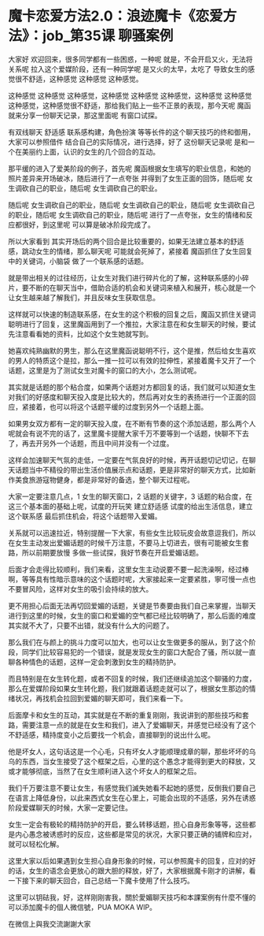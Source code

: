 # 魔卡恋爱方法2.0：浪迹魔卡《恋爱方法》：job_第35课 聊骚案例

大家好 欢迎回来，很多同学都有一些困惑，一种呢 就是，不会开启又火，无法将关系呢 拉入这个爱媒阶段，还有一种同学呢 是又火的太早，太吃了 导致女生的感觉很不舒适，这种感觉 这种感觉 这种感觉。

这种感觉 这种感觉 这种感觉，这种感觉 这种感觉 这种感觉，这种感觉 这种感觉 这种感觉，这种感觉很不舒适，那给我们贴上一些不正景的表现，那今天呢 魔函就来分享一份聊天记录，那这里面呢 有窗口试探。

有双线聊天 舒适感 联系感构建，角色扮演 等等长件的这个聊天技巧的终和御用，大家可以参照借件 结合自己的实际情况，进行选择，好了 这份聊天记录呢 是和一个在美丽约上面，认识的女生的几个回合的互动。

那平缓的进入了爱美阶段的例子，首先呢 魔函根据女生填写的职业信息，和她的照片差异来开场破冰，随后进行了一点夸张 并得到了女生正面的回饰，随后呢 女生调砍自己的职业，随后呢 女生调砍自己的职业。

随后呢 女生调砍自己的职业，随后呢 女生调砍自己的职业，随后呢 女生调砍自己的职业，随后呢 女生调砍自己的职业，随后呢 进行了一点夸张，女生的情绪和反应都很好，到这里呢 可以算是破冰阶段完成了。

所以大家看到 其实开场后的两个回合是比较重要的，如果无法建立基本的舒适感，跳动女生的情绪，那么聊天呢 可能就会死掉了，紧接着 魔函抓住了女生回复中的关键词，小脑袋 做了一个联系感的话题。

就是带出相关的过往经历，让女生对我们进行碎片化的了解，这种联系感的小碎片，要不断的在聊天当中，借助合适的机会和关键词来植入和展开，核心就是一个让女生越来越了解我们，并且反味女生获取信息。

这样就可以快速的制造联系感，在女生的这个积极的回复之后，魔函又抓住关键词聪明进行了回复，这里魔函用到了一个推拉，大家注意在和女生聊天的时候，要试先注意看看她的资料，比如这个女生她就写到。

她喜欢纯熟幽默的男生，那么在这里魔函说聪明不行，这个是推，然后给女生喜欢的男人的特质这个是拉，那么一推一拉可以有效的拉伸性，紧接着魔卡又开了一个话题，这里是为了测试女生对魔卡的窗口的大小，怎么测试呢。

其实就是话题的那个粘合度，如果两个话题对方都回复的话，我们就可以知道女生对我们的好感度和聊天投入度是比较大的，然后再对女生的表扬进行一个正面的回应，紧接着，也可以将这个话题平缓的过度到另外一个话题上面。

如果男女双方都有一定的聊天投入度，在不断有节奏的这个添加话题，那么两个人呢就会有说不完的话了，这里魔卡提醒大家千万不要等到一个话题，快聊不下去了，再去开另外一个话题，而且中间并没有一个过度。

这样会加速聊天气氛的走低，一定要在气氛良好的时候，再开话题切记切记，在聊天话题当中不精役的带出生活价值展示点和话题，更是非常好的聊天方式，比如新作美食旅游寇物健身，都是非常好的备选，整个聊天过程呢。

大家一定要注意几点，1 女生的聊天窗口，2 话题的关键字，3 话题的粘合度，在这三个基本面的基础上呢，试度的开玩笑 建立舒适感 试度的给出生活信息，建立这个联系感 最后抓住机会，将这个话题带入爱媚。

关系就可以迅速拉近，特别提醒一下大家，有些女生比较玩皮会故意逗我们，所以在女生主动发出爱媚话题的时候千万注意，不要马上切进去，很有可能被女生套路，所以前期要放慢 多做一些试探，我好节奏在开启爱媚话题。

后面才会走得比较顺利，我们来看，这里女生主动说要不要一起洗澡啊，经过棒啊，等等具有性暗示意味的这个话题时呢，大家接起来一定要紧胜，寧可慢一点也不要冒风险，这样对女生的吸引会持续的放大。

更不用担心后面无法再切回爱媚的话题，关键是节奏要由我们自己来掌握，当聊天进行到这里的时候，女生的窗口和爱媚的空气都已经比较明确了，那么后面的难度其实就不大了，只要不出错，就没有什么大的问题了。

那么我们在与颜上的挑斗力度可以加大，也可以让女生做更多的服从，到了这个阶段，同学们比较容易犯的一个错误，就是发现女生的窗口大配合了骚，所以就一直聊各种情色的话题，这样一定会刺激到女生的精持防护。

而且特别是在女生转化题，或者不回复的时候，我们还继续追加这个聊骚的力度，那么在爱媒阶段如果女生转化题，我们就跟着话题走就可以了，根据女生那边的情绪状况，再找机会拉回到爱媚的聊天即可，我们来看一下。

后面摩卡和女生的互动，其实就是在不断的重复刚刚，我说讲到的那些技巧和套路，需要注意一点的就是在女生和我们，进入了爱媚聊天，并感觉已经没有了这个不舒适感，精持度变小之后要找一个机会，直接聊到的说出什么呢。

他是坏女人，这句话这是一个心毛，只有坏女人才能顺理成章的聊，那些坏坏的乌乌的东西，当女生接受了这个框架之后，心里的这个愚念才能得到更大的释放，又或才能够彻底，当然了在女生顺利进入这个坏女人的框架之后。

我们千万要注意不要让女生，有感觉我们滅失她看不起她的感觉，反倒我们要自己在语言上降低身份，以此来西式女生在心里上，可能会出现的不适感，另外在诱惑阶段爱媒聊天的时候，大家一定要记住。

女生一定会有极轮的精持防护的开启，要么转移话题，担心自身形象等等，这些都是内心愚念被诱惑时的反应，这些都是常见的状况，大家只要正确的铺牌和应对，就可以轻松化解。

这里大家以后如果遇到女生担心自身形象的时候，可以参照魔卡的回复，应对的好的话，女生的语念会更放心的跟大胆的释放，好了，大家根据魔卡刚才的讲解，看一下接下来的聊天回合，自己总结一下魔卡使用了什么技巧。

这里可以钥砝我，好，这样刚刚害我，關於愛媚聊天技巧和本課案例有什麼不懂的可以添加魔卡的個人微信號，PUA MOKA WIP。

在微信上與我交流謝謝大家